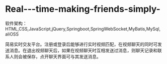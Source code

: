 # Real---time-making-friends-simply-
软件架构：HTML,CSS,JavaScript,jQuery,Springboot,SpringWebSocket,MyBatis,MySql,aliOSS

简易实时交友平台。注册或登录后能够进行实时视频匹配，在视频聊天的同时可发送消息。在退出视频聊天后，如果在视频聊天时互相发送过消息，则聊天记录和联系人则会被保存，点开聊天界面可与其发送消息。





